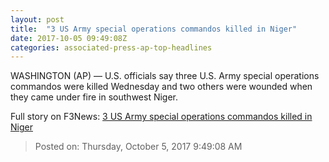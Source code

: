 ```yaml
---
layout: post
title:  "3 US Army special operations commandos killed in Niger"
date: 2017-10-05 09:49:08Z
categories: associated-press-ap-top-headlines
---
```


WASHINGTON (AP) — U.S. officials say three U.S. Army special operations commandos were killed Wednesday and two others were wounded when they came under fire in southwest Niger.


Full story on F3News: [3 US Army special operations commandos killed in Niger](http://www.f3nws.com/n/2ajzrC)

> Posted on: Thursday, October 5, 2017 9:49:08 AM
